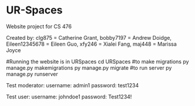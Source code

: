 # UR-Spaces
 Website project for CS 476

Created by:
clg875 = Catherine Grant,
bobby7197 = Andrew Doidge,
Eileen12345678 = Eileen Guo,
xfy246 = Xialei Fang,
maj448 = Marissa Joyce

#Running the website is in URSpaces
cd URSpaces
#to make migrations
py manage.py makemigrations
py manage.py migrate
#to run server
py manage.py runserver

Test moderator:
username: admin1
password: test1234

Test user:
username: johndoe1
password: Test1234!